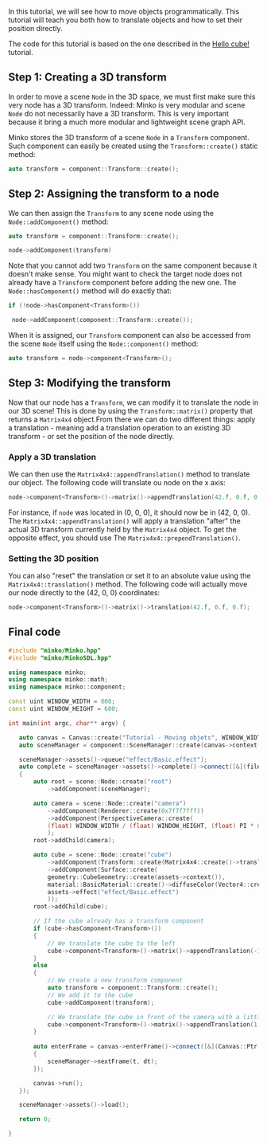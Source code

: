 In this tutorial, we will see how to move objects programmatically. This tutorial will teach you both how to translate objects and how to set their position directly.

The code for this tutorial is based on the one described in the [Hello cube!](../tutorial/01-Hello_cube!.md) tutorial.

Step 1: Creating a 3D transform
-------------------------------

In order to move a scene `Node` in the 3D space, we must first make sure this very node has a 3D transform. Indeed: Minko is very modular and scene `Node` do not necessarily have a 3D transform. This is very important because it bring a much more modular and lightweight scene graph API.

Minko stores the 3D transform of a scene `Node` in a `Transform` component. Such component can easily be created using the `Transform::create()` static method:


```cpp
auto transform = component::Transform::create(); 
```


Step 2: Assigning the transform to a node
-----------------------------------------

We can then assign the `Transform` to any scene node using the `Node::addComponent()` method:


```cpp
auto transform = component::Transform::create();

node->addComponent(transform) 
```


Note that you cannot add two `Transform` on the same component because it doesn't make sense. You might want to check the target node does not already have a `Transform` component before adding the new one. The `Node::hasComponent()` method will do exactly that:


```cpp
if (!node->hasComponent<Transform>())

 node->addComponent(component::Transform::create());


```


When it is assigned, our `Transform` component can also be accessed from the scene `Node` itself using the `Node::component()` method:


```cpp
auto transform = node->component<Transform>(); 
```


Step 3: Modifying the transform
-------------------------------

Now that our node has a `Transform`, we can modify it to translate the node in our 3D scene! This is done by using the `Transform::matrix()` property that returns a `Matrix4x4` object.From there we can do two different things: apply a translation - meaning add a translation operation to an existing 3D transform - or set the position of the node directly.

### Apply a 3D translation

We can then use the `Matrix4x4::appendTranslation()` method to translate our object. The following code will translate ou node on the x axis:


```cpp
node->component<Transform>()->matrix()->appendTranslation(42.f, 0.f, 0.f); 
```


For instance, if `node` was located in (0, 0, 0), it should now be in (42, 0, 0). The `Matrix4x4::appendTranslation()` will apply a translation "after" the actual 3D transform currently held by the `Matrix4x4` object. To get the opposite effect, you should use The `Matrix4x4::prependTranslation()`.

### Setting the 3D position

You can also "reset" the translation or set it to an absolute value using the `Matrix4x4::translation()` method. The following code will actually move our node directly to the (42, 0, 0) coordinates:


```cpp
node->component<Transform>()->matrix()->translation(42.f, 0.f, 0.f); 
```


Final code
----------


```cpp
#include "minko/Minko.hpp" 
#include "minko/MinkoSDL.hpp"
using namespace minko; 
using namespace minko::math; 
using namespace minko::component;
const uint WINDOW_WIDTH = 800; 
const uint WINDOW_HEIGHT = 600;

int main(int argc, char** argv) {

   auto canvas = Canvas::create("Tutorial - Moving objets", WINDOW_WIDTH, WINDOW_HEIGHT);
   auto sceneManager = component::SceneManager::create(canvas->context());

   sceneManager->assets()->queue("effect/Basic.effect");
   auto complete = sceneManager->assets()->complete()->connect([&](file::AssetLibrary::Ptr assets)                    
   {
       auto root = scene::Node::create("root")
           ->addComponent(sceneManager);

       auto camera = scene::Node::create("camera")
           ->addComponent(Renderer::create(0x7f7f7fff))
           ->addComponent(PerspectiveCamera::create(
           (float) WINDOW_WIDTH / (float) WINDOW_HEIGHT, (float) PI * 0.25f, .1f, 1000.f)
           );
       root->addChild(camera);

       auto cube = scene::Node::create("cube")
           ->addComponent(Transform::create(Matrix4x4::create()->translation(0.f, 0.f, -5.f)))
           ->addComponent(Surface::create(
           geometry::CubeGeometry::create(assets->context()),
           material::BasicMaterial::create()->diffuseColor(Vector4::create(0.f, 0.f, 1.f, 1.f)),
           assets->effect("effect/Basic.effect")
           ));
       root->addChild(cube);

       // If the cube already has a transform component
       if (cube->hasComponent<Transform>())
       {
           // We translate the cube to the left
           cube->component<Transform>()->matrix()->appendTranslation(-1.f, 0.f, 0.f);
       }
       else
       {
           // We create a new transform component
           auto transform = component::Transform::create();
           // We add it to the cube
           cube->addComponent(transform);

           // We translate the cube in front of the camera with a little lag to the right
           cube->component<Transform>()->matrix()->appendTranslation(1.f, 0.f, -5.f);
       }
       
       auto enterFrame = canvas->enterFrame()->connect([&](Canvas::Ptr canvas, float t, float dt)
       {
           sceneManager->nextFrame(t, dt);
       });

       canvas->run();
   });

   sceneManager->assets()->load();

   return 0;

} 
```


